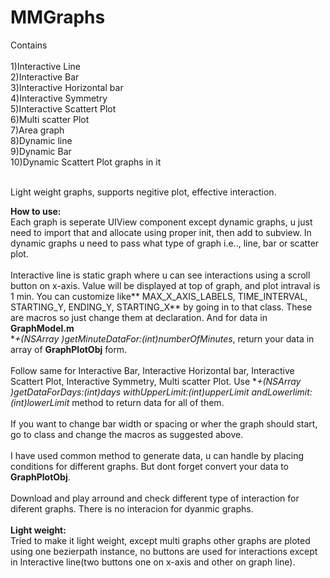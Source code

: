 # MMGraphs
Contains<br />
<br /> 1)Interactive Line
<br /> 2)Interactive Bar
<br /> 3)Interactive Horizontal bar
<br /> 4)Interactive Symmetry
<br /> 5)Interactive Scattert Plot
<br /> 6)Multi scatter Plot
<br /> 7)Area graph
<br /> 8)Dynamic line
<br /> 9)Dynamic Bar
<br /> 10)Dynamic Scattert Plot graphs in it
  
<br />  Light weight graphs, supports negitive plot, effective interaction.<br />

**How to use:** 
<br />Each graph is seperate UIView component except dynamic graphs, u just need to import that and allocate using proper init, then add to subview. In dynamic graphs u need to pass what type of graph i.e.., line, bar or scatter plot.<br /> 
<br /> Interactive line is static graph where u can see interactions using a scroll button on x-axis. Value will be displayed at top of graph, and plot intraval is 1 min. You can customize like** MAX_X_AXIS_LABELS, TIME_INTERVAL, STARTING_Y, ENDING_Y, STARTING_X** by going in to that class. These are macros so just change them at declaration. And for data in **GraphModel.m** <br />**+(NSArray *)getMinuteDataFor:(int)numberOfMinutes**, return your data in array of **GraphPlotObj** form.<br />
<br /> Follow same for Interactive Bar, Interactive Horizontal bar, Interactive Scattert Plot, Interactive Symmetry, Multi scatter Plot. Use **+(NSArray *)getDataForDays:(int)days withUpperLimit:(int)upperLimit andLowerlimit:(int)lowerLimit** method to return data for all of them.<br />
<br />If you want to change bar width or spacing or wher the graph should start, go to class and change the macros as suggested above. <br />
<br />I have used common method to generate data, u can handle by placing conditions for different graphs. But dont forget convert your data to **GraphPlotObj**.<br />
<br />Download and play arround and check different type of interaction for diferent graphs. There is no interacion for dyanmic graphs.<br /><br />
**Light weight:** 
<br />Tried to make it light weight, except multi graphs other graphs are ploted using one bezierpath instance, no buttons are used for interactions except in Interactive line(two buttons one on x-axis and other on graph line).<br />
